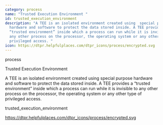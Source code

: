 ```yaml
---
category: process
name: "Trusted Execution Environment "
id: trusted_execution_environment
description: "A TEE is an isolated environment created using  special purpose
  hardware and software to protect the data stored inside. A TEE provides a
  “trusted environment” inside which a process can run while it is invisible to
  any other process on the processor, the operating system or any other type of
  privileged access. "
icon: https://dtpr.helpfulplaces.com/dtpr_icons/process/encrypted.svg
---
```

process

Trusted Execution Environment 

A TEE is an isolated environment created using  special purpose hardware and software to protect the data stored inside. A TEE provides a “trusted environment” inside which a process can run while it is invisible to any other process on the processor, the operating system or any other type of privileged access. 

trusted_execution_environment

https://dtpr.helpfulplaces.com/dtpr_icons/process/encrypted.svg